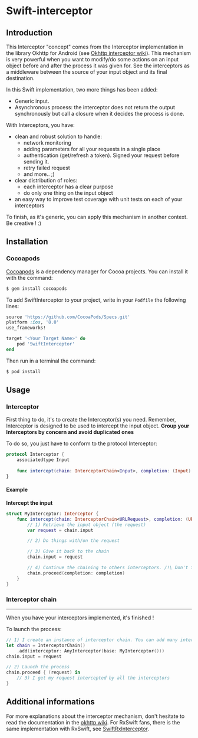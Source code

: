 # Swift-interceptor

## Introduction

This Interceptor "concept" comes from the Interceptor implementation in the library Okhttp for Android (see [Okhttp interceptor wiki][1]).
This mechanism is very powerful when you want to modify/do some actions on an input object before and after the process it was given for.
See the interceptors as a middleware between the source of your input object and its final destination.

In this Swift implementation, two more things has been added:
- Generic input.
- Asynchronous process: the interceptor does not return the output synchronously but call a closure when it decides the process is done.

With Interceptors, you have:
- clean and robust solution to handle:
	- network monitoring
	- adding parameters for all your requests in a single place
	- authentication (get/refresh a token). Signed your request before sending it.
	- retry failed request
	- and more.. ;)
- clear distribution of roles:
	- each interceptor has a clear purpose
	- do only one thing on the input  object
- an easy way to improve test coverage with unit tests on each of your interceptors

To finish, as it's generic, you can apply this mechanism in another context. Be creative ! :)

## Installation

### Cocoapods

[Cocoapods][2] is a dependency manager for Cocoa projects. You can install it with the command:
```bash
$ gem install cocoapods
```

To add SwiftInterceptor to your project, write in your `Podfile` the following lines:
```ruby
source 'https://github.com/CocoaPods/Specs.git'
platform :ios, '8.0'
use_frameworks!

target '<Your Target Name>' do
    pod 'SwiftInterceptor'
end
```

Then run in a terminal the command:
```bash
$ pod install
```

## Usage

### Interceptor
First thing to do, it's to create the Interceptor(s) you need. Remember, Interceptor is designed to be used to intercept the input object.
**Group your Interceptors by concern and avoid duplicated ones**

To do so, you just have to conform to the protocol Interceptor:

```swift
protocol Interceptor {
    associatedtype Input
	
	func intercept(chain: InterceptorChain<Input>, completion: (Input) -> Void) -> Void
}
```
#### Example

**Intercept the input**

```swift
struct MyInterceptor: Interceptor {
	func intercept(chain: InterceptorChain<URLRequest>, completion: (URLRequest) -> Void) -> Void {
		// 1) Retrieve the input object (the request)
		var request = chain.input

		// 2) Do things with/on the request

		// 3) Give it back to the chain
		chain.input = request

		// 4) Continue the chaining to others interceptors. /!\ Don't forget to call this, if you don't, you will get stuck in this interceptor.
		chain.proceed(completion: completion)
	}
}
```

### Interceptor chain
--------

When you have your interceptors implemented, it's finished ! 

To launch the process:

```swift
// 1) I create an instance of interceptor chain. You can add many interceptor you want.
let chain = InterceptorChain()
	.add(interceptor: AnyInterceptor(base: MyInterceptor()))
chain.input = request

// 2) Launch the process
chain.proceed { (request) in
	// 3) I get my request intercepted by all the interceptors
}
```

## Additional informations

For more explanations about the interceptor mechanism, don't hesitate to read the documentation in the [okhttp wiki][1].
For RxSwift fans, there is the same implementation with RxSwift, see [SwiftRxInterceptor][3].

[1]: https://github.com/square/okhttp/wiki/Interceptors
[2]: https://cocoapods.org/
[3]: https://github.com/JPAlary/SwiftRxInterceptor
